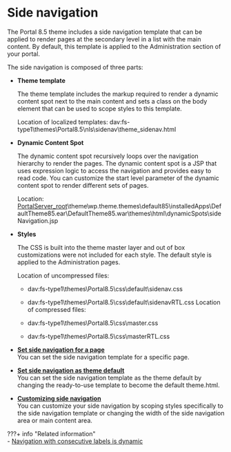 # Side navigation

The Portal 8.5 theme includes a side navigation template that can be applied to render pages at the secondary level in a list with the main content. By default, this template is applied to the Administration section of your portal.

The side navigation is composed of three parts:

-   **Theme template**

    The theme template includes the markup required to render a dynamic content spot next to the main content and sets a class on the body element that can be used to scope styles to this template.

    Location of localized templates: dav:fs-type1\\themes\\Portal8.5\\nls\\sidenav\\theme\_sidenav.html

-   **Dynamic Content Spot**

    The dynamic content spot recursively loops over the navigation hierarchy to render the pages. The dynamic content spot is a JSP that uses expression logic to access the navigation and provides easy to read code. You can customize the start level parameter of the dynamic content spot to render different sets of pages.

    Location: [PortalServer\_root](../../../../../guide_me/wpsdirstr.md)\\theme\\wp.theme.themes\\default85\\installedApps\\DefaultTheme85.ear\\DefaultTheme85.war\\themes\\html\\dynamicSpots\\sideNavigation.jsp

-   **Styles**

    The CSS is built into the theme master layer and out of box customizations were not included for each style. The default style is applied to the Administration pages.

    Location of uncompressed files:

    -   dav:fs-type1\\themes\\Portal8.5\\css\\default\\sidenav.css
    -   dav:fs-type1\\themes\\Portal8.5\\css\\default\\sidenavRTL.css
    Location of compressed files:

    -   dav:fs-type1\\themes\\Portal8.5\\css\\master.css
    -   dav:fs-type1\\themes\\Portal8.5\\css\\masterRTL.css

-   **[Set side navigation for a page](themeopt_cust_nav_sidepage.md)**  
You can set the side navigation template for a specific page.
-   **[Set side navigation as theme default](themeopt_cust_nav_sidedefault.md)**  
You can set the side navigation template as the theme default by changing the ready-to-use template to become the default theme.html.
-   **[Customizing side navigation](themeopt_cust_nav_sidecust.md)**  
You can customize your side navigation by scoping styles specifically to the side navigation template or changing the width of the side navigation area or main content area.


???+ info "Related information"  
    -   [Navigation with consecutive labels is dynamic](../../../../../deploy_dx/manage/migrate/next_steps/post_mig_activities/addon_integration_task/themeopt_upgrade_secnav_labels.md)

